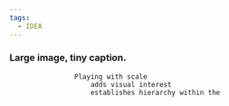```yaml
---
tags:
  - IDEA
---
```


### Large image, tiny caption. 
                    Playing with scale
                        adds visual interest
                        establishes hierarchy within the 